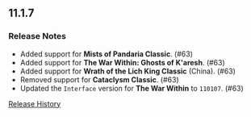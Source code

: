## 11.1.7

### Release Notes

- Added support for **Mists of Pandaria Classic**. (#63)
- Added support for **The War Within: Ghosts of K'aresh**. (#63)
- Added support for **Wrath of the Lich King Classic** (China). (#63)
- Removed support for **Cataclysm Classic**. (#63)
- Updated the `Interface` version for **The War Within** to `110107`. (#63)

[Release History](https://github.com/SFX-WoW/Masque_Serenity/wiki/History)
